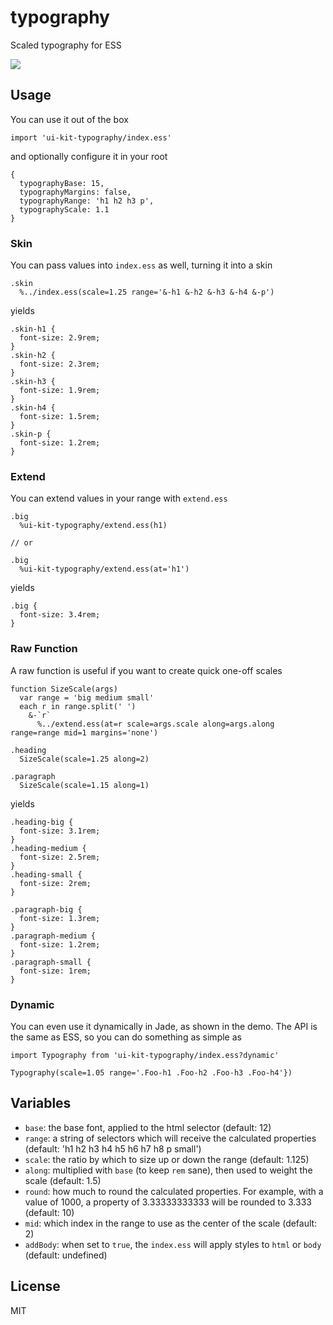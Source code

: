 # typography

Scaled typography for ESS

<img src='http://i.imgur.com/XCiACm2.png'/>

## Usage

You can use it out of the box

    import 'ui-kit-typography/index.ess'

and optionally configure it in your root

    {
      typographyBase: 15,
      typographyMargins: false,
      typographyRange: 'h1 h2 h3 p',
      typographyScale: 1.1
    }

### Skin

You can pass values into `index.ess` as well, turning it into a skin

    .skin
      %../index.ess(scale=1.25 range='&-h1 &-h2 &-h3 &-h4 &-p')

yields

    .skin-h1 {
      font-size: 2.9rem;
    }
    .skin-h2 {
      font-size: 2.3rem;
    }
    .skin-h3 {
      font-size: 1.9rem;
    }
    .skin-h4 {
      font-size: 1.5rem;
    }
    .skin-p {
      font-size: 1.2rem;
    }

### Extend

You can extend values in your range with `extend.ess`

    .big
      %ui-kit-typography/extend.ess(h1)

    // or

    .big
      %ui-kit-typography/extend.ess(at='h1')

yields

    .big {
      font-size: 3.4rem;
    }

### Raw Function

A raw function is useful if you want to create quick one-off scales

    function SizeScale(args)
      var range = 'big medium small'
      each r in range.split(' ')
        &-`r`
          %../extend.ess(at=r scale=args.scale along=args.along range=range mid=1 margins='none')

    .heading
      SizeScale(scale=1.25 along=2)

    .paragraph
      SizeScale(scale=1.15 along=1)

yields

    .heading-big {
      font-size: 3.1rem;
    }
    .heading-medium {
      font-size: 2.5rem;
    }
    .heading-small {
      font-size: 2rem;
    }

    .paragraph-big {
      font-size: 1.3rem;
    }
    .paragraph-medium {
      font-size: 1.2rem;
    }
    .paragraph-small {
      font-size: 1rem;
    }

### Dynamic

You can even use it dynamically in Jade, as shown in the demo. The API is the same as ESS, so you can do something as simple as

    import Typography from 'ui-kit-typography/index.ess?dynamic'
    
    Typography(scale=1.05 range='.Foo-h1 .Foo-h2 .Foo-h3 .Foo-h4'})

## Variables

- `base`: the base font, applied to the html selector (default: 12)
- `range`: a string of selectors which will receive the calculated properties (default: 'h1 h2 h3 h4 h5 h6 h7 h8 p small')
- `scale`: the ratio by which to size up or down the range (default: 1.125)
- `along`: multiplied with `base` (to keep `rem` sane), then used to weight the scale (default: 1.5)
- `round`: how much to round the calculated properties. For example, with a value of 1000, a property of 3.33333333333 will be rounded to 3.333 (default: 10)
- `mid`: which index in the range to use as the center of the scale (default: 2)
- `addBody`: when set to `true`, the `index.ess` will apply styles to `html` or `body` (default: undefined)

## License

MIT
